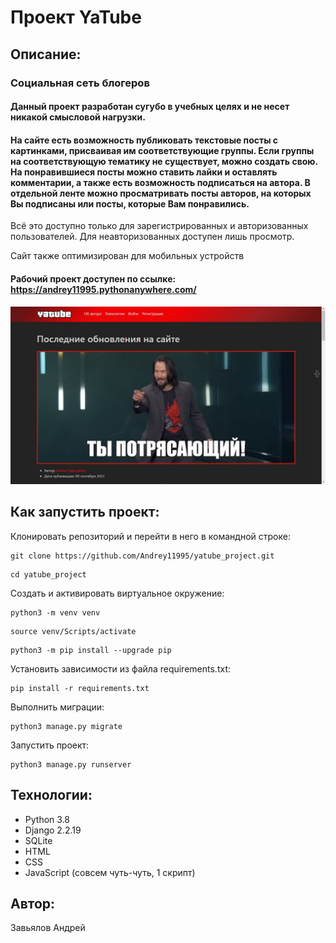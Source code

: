 # Проект YaTube
## Описание:
### Социальная сеть блогеров
#### Данный проект разработан сугубо в учебных целях и не несет никакой смысловой нагрузки.
#### На сайте есть возможность публиковать текстовые посты с картинками, присваивая им соответствующие группы. Если группы на соответствующую тематику не существует, можно создать свою. На понравившиеся посты можно ставить лайки и оставлять комментарии, а также есть возможность подписаться на автора. В отдельной ленте можно просматривать посты авторов, на которых Вы подписаны или посты, которые Вам понравились.
Всё это доступно только для зарегистрированных и авторизованных пользователей.
Для неавторизованных доступен лишь просмотр.

Сайт также оптимизирован для мобильных устройств
#### Рабочий проект доступен по ссылке: https://andrey11995.pythonanywhere.com/

![Image](https://github.com/Andrey11995/yatube_project/raw/main/yatube/static/img/yatube.jpg)

## Как запустить проект:

Клонировать репозиторий и перейти в него в командной строке:

```
git clone https://github.com/Andrey11995/yatube_project.git
```

```
cd yatube_project
```

Cоздать и активировать виртуальное окружение:

```
python3 -m venv venv
```

```
source venv/Scripts/activate
```

```
python3 -m pip install --upgrade pip
```

Установить зависимости из файла requirements.txt:

```
pip install -r requirements.txt
```

Выполнить миграции:

```
python3 manage.py migrate
```

Запустить проект:

```
python3 manage.py runserver
```

## Технологии:
- Python 3.8 
- Django 2.2.19
- SQLite
- HTML
- CSS
- JavaScript (совсем чуть-чуть, 1 скрипт)

## Автор:
Завьялов Андрей
